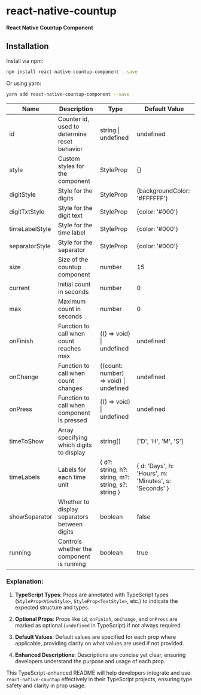 # react-native-countup

**React Native Countup Component**

## Installation

Install via npm:

```bash
npm install react-native-countup-component --save
```
Or using yarn:
```bash
yarn add react-native-countup-component --save
```

| Name           | Description                                 | Type                                                                       | Default Value                    |
|----------------|---------------------------------------------|----------------------------------------------------------------------------|----------------------------------|
| id             | Counter id, used to determine reset behavior | string \| undefined                                                        | undefined                        |
| style          | Custom styles for the component              | StyleProp<ViewStyle>                                                       | {}                               |
| digitStyle     | Style for the digits                         | StyleProp<ViewStyle>                                                       | {backgroundColor: '#FFFFFF'}      |
| digitTxtStyle  | Style for the digit text                     | StyleProp<TextStyle>                                                       | {color: '#000'}                  |
| timeLabelStyle | Style for the time label                     | StyleProp<TextStyle>                                                       | {color: '#000'}                  |
| separatorStyle | Style for the separator                      | StyleProp<TextStyle>                                                       | {color: '#000'}                  |
| size           | Size of the countup component                | number                                                                     | 15                               |
| current        | Initial count in seconds                     | number                                                                     | 0                                |
| max            | Maximum count in seconds                     | number                                                                     | 0                                |
| onFinish       | Function to call when count reaches max      | (() => void) \| undefined                                                  | undefined                        |
| onChange       | Function to call when count changes          | ((count: number) => void) \| undefined                                      | undefined                        |
| onPress        | Function to call when component is pressed   | (() => void) \| undefined                                                  | undefined                        |
| timeToShow     | Array specifying which digits to display     | string[]                                                                   | ['D', 'H', 'M', 'S']              |
| timeLabels     | Labels for each time unit                    | { d?: string, h?: string, m?: string, s?: string }                          | { d: 'Days', h: 'Hours', m: 'Minutes', s: 'Seconds' } |
| showSeparator  | Whether to display separators between digits | boolean                                                                    | false                            |
| running        | Controls whether the component is running    | boolean                                                                    | true                             |


### Explanation:

1. **TypeScript Types**: Props are annotated with TypeScript types (`StyleProp<ViewStyle>`, `StyleProp<TextStyle>`, etc.) to indicate the expected structure and types.

2. **Optional Props**: Props like `id`, `onFinish`, `onChange`, and `onPress` are marked as optional (`undefined` in TypeScript) if not always required.

3. **Default Values**: Default values are specified for each prop where applicable, providing clarity on what values are used if not provided.

4. **Enhanced Descriptions**: Descriptions are concise yet clear, ensuring developers understand the purpose and usage of each prop.

This TypeScript-enhanced README will help developers integrate and use `react-native-countup` effectively in their TypeScript projects, ensuring type safety and clarity in prop usage.
